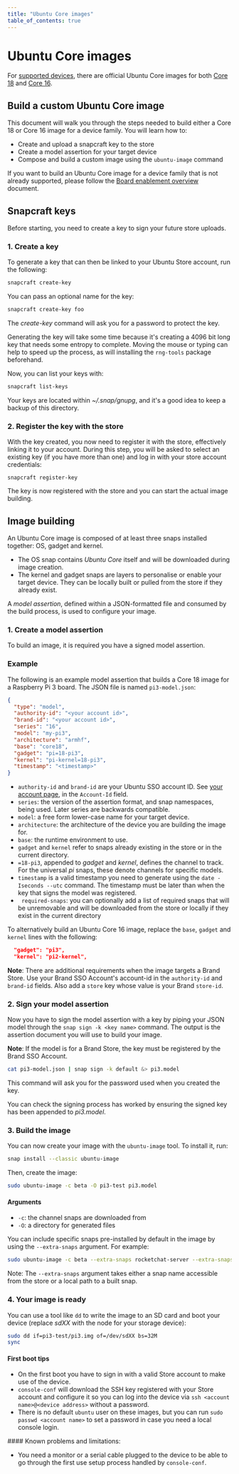 ```yaml
---
title: "Ubuntu Core images"
table_of_contents: true
---
```


# Ubuntu Core images

For [supported devices](https://developer.ubuntu.com/core/get-started), there are official Ubuntu Core images for both [Core 18](http://cdimage.ubuntu.com/ubuntu-core/18/stable/) and [Core 16](http://cdimage.ubuntu.com/ubuntu-core/16/stable/).

## Build a custom Ubuntu Core image

This document will walk you through the steps needed to build either a Core 18 or Core 16 image for a device family. You will learn how to:

*   Create and upload a snapcraft key to the store
*   Create a model assertion for your target device
*   Compose and build a custom image using the `ubuntu-image` command

If you want to build an Ubuntu Core image for a device family that is not already supported, please follow the [Board enablement overview](../../guides/build-device/board-enablement.html) document.

## Snapcraft keys

Before starting, you need to create a key to sign your future store uploads.


### 1. Create a key

To generate a key that can then be linked to your Ubuntu Store account, run the following:

```bash
snapcraft create-key
```

You can pass an optional name for the key:

```bash
snapcraft create-key foo
```

The *create-key* command will ask you for a password to protect the key.

Generating the key will take some time because it's creating a 4096 bit long key that needs some entropy to complete. Moving the mouse or typing can help to speed up the process, as will installing the `rng-tools` package beforehand.

Now, you can list your keys with:

```bash
snapcraft list-keys
```

Your keys are located within *~/.snap/gnupg*, and it's a good idea to keep a backup of this directory.


### 2. Register the key with the store

With the key created, you now need to register it with the store, effectively linking it to your account. During this step, you will be asked to select an existing key (if you have more than one) and log in with your store account credentials:

```
snapcraft register-key
```

The key is now registered with the store and you can start the actual image building.

## Image building

An Ubuntu Core image is composed of at least three snaps installed together: OS, gadget and kernel.

*   The OS snap contains *Ubuntu Core* itself and will be downloaded during image creation.
*   The kernel and gadget snaps are layers to personalise or enable your target device. They can be locally built or pulled from the store if they already exist.

A *model assertion*, defined within a JSON-formatted file and consumed by the build process, is used to configure your image.

### 1. Create a model assertion

To build an image, it is required you have a signed model assertion.

### Example

The following is an example model assertion that builds a Core 18 image for a Raspberry Pi 3 board. The JSON file is named `pi3-model.json`:

```json
{
  "type": "model",
  "authority-id": "<your account id>",
  "brand-id": "<your account id>",
  "series": "16",
  "model": "my-pi3",
  "architecture": "armhf",
  "base": "core18",
  "gadget": "pi=18-pi3",
  "kernel": "pi-kernel=18-pi3",
  "timestamp": "<timestamp>"
}
```

*   `authority-id` and `brand-id` are your Ubuntu SSO account ID. See [your account page](https://dashboard.snapcraft.io/dev/account/), in the `Account-Id` field.
*   `series`: the version of the assertion format, and snap namespaces, being used. Later series are backwards compatible.
*   `model`: a free form lower-case name for your target device. 
*   `architecture`: the architecture of the device you are building the image for.
*   `base`: the runtime environment to use.
*   `gadget` and `kernel` refer to snaps already existing in the store or in the current directory.
*   `=18-pi3`, appended to *gadget* and *kernel*, defines the channel to track. For the universal *pi* snaps, these denote channels for specific models.
*   `timestamp` is a valid timestamp you need to generate using the `date -Iseconds --utc` command. The timestamp must be later than when the key that signs the model was registered.
*   `required-snaps`: you can optionally add a list of required snaps that will be unremovable and will be downloaded from the store or locally if they exist in the current directory

To alternatively build an Ubuntu Core 16 image, replace the `base`, `gadget` and `kernel` lines with the following:

```json
  "gadget": "pi3",
  "kernel": "pi2-kernel",
```

**Note**: There are additional requirements when the image targets a Brand Store. Use your Brand SSO Account's account-id in the `authority-id` and `brand-id` fields. Also add a `store` key whose value is your Brand `store-id`. 

### 2. Sign your model assertion

Now you have to sign the model assertion with a key by piping your JSON model through the `snap sign -k <key name>` command. The output is the assertion document you will use to build your image.

**Note**: If the model is for a Brand Store, the key must be registered by the Brand SSO Account. 

```bash
cat pi3-model.json | snap sign -k default &> pi3.model
```

This command will ask you for the password used when you created the key.

You can check the signing process has worked by ensuring the signed key has been appended to *pi3.model*.

### 3. Build the image

You can now create your image with the `ubuntu-image` tool. To install it, run:

```bash
snap install --classic ubuntu-image
```

Then, create the image:

```bash
sudo ubuntu-image -c beta -O pi3-test pi3.model
```

#### Arguments

*   `-c`: the channel snaps are downloaded from
*   `-O`: a directory for generated files

You can include specific snaps pre-installed by default in the image by using the `--extra-snaps` argument. For example:

```bash
sudo ubuntu-image -c beta --extra-snaps rocketchat-server --extra-snaps nextcloud -o pi3-test.img pi3.model
```

Note: The `--extra-snaps` argument takes either a snap name accessible from the store or a local path to a built snap.

### 4. Your image is ready

You can use a tool like `dd` to write the image to an SD card and boot your device (replace *sdXX* with the node for your storage device):

```bash
sudo dd if=pi3-test/pi3.img of=/dev/sdXX bs=32M
sync
```

#### First boot tips

*   On the first boot you have to sign in with a valid Store account to make use of the device.
*   `console-conf` will download the SSH key registered with your Store account and configure it so you can log into the device via `ssh <account name>@<device address>` without a password.
*   There is no default `ubuntu` user on these images, but you can run `sudo passwd <account name>` to set a password in case you need a local console login.

#### Known problems and limitations:

*   You need a monitor or a serial cable plugged to the device to be able to go through the first use setup process handled by `console-conf`.


